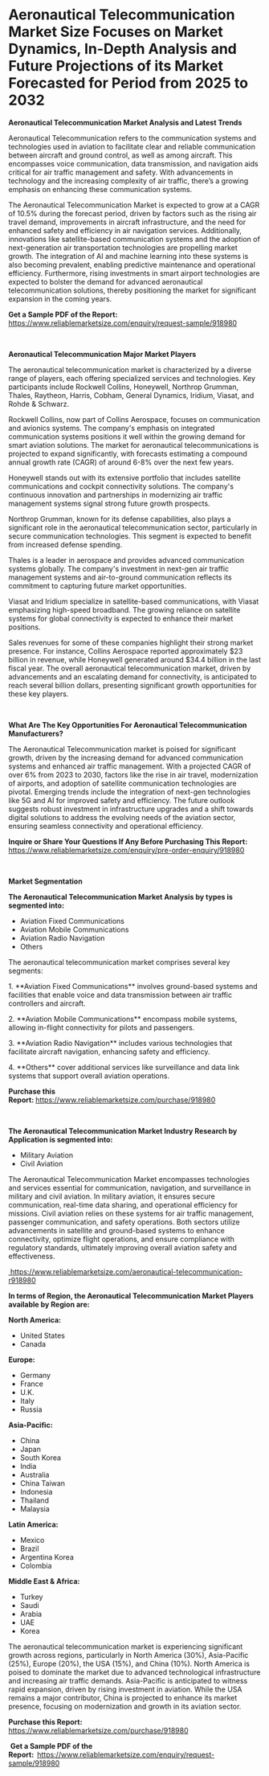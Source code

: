 <p><h1>Aeronautical Telecommunication Market Size Focuses on Market Dynamics, In-Depth Analysis and Future Projections of its Market Forecasted for Period from 2025 to 2032</h1></p><p><strong>Aeronautical Telecommunication Market Analysis and Latest Trends</strong></p>
<p><p>Aeronautical Telecommunication refers to the communication systems and technologies used in aviation to facilitate clear and reliable communication between aircraft and ground control, as well as among aircraft. This encompasses voice communication, data transmission, and navigation aids critical for air traffic management and safety. With advancements in technology and the increasing complexity of air traffic, there’s a growing emphasis on enhancing these communication systems.</p><p>The Aeronautical Telecommunication Market is expected to grow at a CAGR of 10.5% during the forecast period, driven by factors such as the rising air travel demand, improvements in aircraft infrastructure, and the need for enhanced safety and efficiency in air navigation services. Additionally, innovations like satellite-based communication systems and the adoption of next-generation air transportation technologies are propelling market growth. The integration of AI and machine learning into these systems is also becoming prevalent, enabling predictive maintenance and operational efficiency. Furthermore, rising investments in smart airport technologies are expected to bolster the demand for advanced aeronautical telecommunication solutions, thereby positioning the market for significant expansion in the coming years.</p></p>
<p><strong>Get a Sample PDF of the Report:&nbsp;</strong> <a href="https://www.reliablemarketsize.com/enquiry/request-sample/918980?utm_campaign=1845&utm_medium=2&utm_source=Github&utm_content=ia&utm_term=17042025&utm_id=aeronautical-telecommunication">https://www.reliablemarketsize.com/enquiry/request-sample/918980</a></p>
<p>&nbsp;</p>
<p><strong>Aeronautical Telecommunication Major Market Players</strong></p>
<p><p>The aeronautical telecommunication market is characterized by a diverse range of players, each offering specialized services and technologies. Key participants include Rockwell Collins, Honeywell, Northrop Grumman, Thales, Raytheon, Harris, Cobham, General Dynamics, Iridium, Viasat, and Rohde & Schwarz. </p><p>Rockwell Collins, now part of Collins Aerospace, focuses on communication and avionics systems. The company's emphasis on integrated communication systems positions it well within the growing demand for smart aviation solutions. The market for aeronautical telecommunications is projected to expand significantly, with forecasts estimating a compound annual growth rate (CAGR) of around 6-8% over the next few years.</p><p>Honeywell stands out with its extensive portfolio that includes satellite communications and cockpit connectivity solutions. The company's continuous innovation and partnerships in modernizing air traffic management systems signal strong future growth prospects.</p><p>Northrop Grumman, known for its defense capabilities, also plays a significant role in the aeronautical telecommunication sector, particularly in secure communication technologies. This segment is expected to benefit from increased defense spending.</p><p>Thales is a leader in aerospace and provides advanced communication systems globally. The company's investment in next-gen air traffic management systems and air-to-ground communication reflects its commitment to capturing future market opportunities.</p><p>Viasat and Iridium specialize in satellite-based communications, with Viasat emphasizing high-speed broadband. The growing reliance on satellite systems for global connectivity is expected to enhance their market positions.</p><p>Sales revenues for some of these companies highlight their strong market presence. For instance, Collins Aerospace reported approximately $23 billion in revenue, while Honeywell generated around $34.4 billion in the last fiscal year. The overall aeronautical telecommunication market, driven by advancements and an escalating demand for connectivity, is anticipated to reach several billion dollars, presenting significant growth opportunities for these key players.</p></p>
<p>&nbsp;</p>
<p><strong>What Are The Key Opportunities For Aeronautical Telecommunication Manufacturers?</strong></p>
<p><p>The Aeronautical Telecommunication market is poised for significant growth, driven by the increasing demand for advanced communication systems and enhanced air traffic management. With a projected CAGR of over 6% from 2023 to 2030, factors like the rise in air travel, modernization of airports, and adoption of satellite communication technologies are pivotal. Emerging trends include the integration of next-gen technologies like 5G and AI for improved safety and efficiency. The future outlook suggests robust investment in infrastructure upgrades and a shift towards digital solutions to address the evolving needs of the aviation sector, ensuring seamless connectivity and operational efficiency.</p></p>
<p><strong>Inquire or Share Your Questions If Any Before Purchasing This Report:</strong> <a href="https://www.reliablemarketsize.com/enquiry/pre-order-enquiry/918980?utm_campaign=1845&utm_medium=2&utm_source=Github&utm_content=ia&utm_term=17042025&utm_id=aeronautical-telecommunication">https://www.reliablemarketsize.com/enquiry/pre-order-enquiry/918980</a></p>
<p>&nbsp;</p>
<p><strong>Market Segmentation</strong></p>
<p><strong>The Aeronautical Telecommunication Market Analysis by types is segmented into:</strong></p>
<p><ul><li>Aviation Fixed Communications</li><li>Aviation Mobile Communications</li><li>Aviation Radio Navigation</li><li>Others</li></ul></p>
<p><p>The aeronautical telecommunication market comprises several key segments: </p><p>1. **Aviation Fixed Communications** involves ground-based systems and facilities that enable voice and data transmission between air traffic controllers and aircraft. </p><p>2. **Aviation Mobile Communications** encompass mobile systems, allowing in-flight connectivity for pilots and passengers. </p><p>3. **Aviation Radio Navigation** includes various technologies that facilitate aircraft navigation, enhancing safety and efficiency. </p><p>4. **Others** cover additional services like surveillance and data link systems that support overall aviation operations.</p></p>
<p><strong>Purchase this Report:&nbsp;</strong><a href="https://www.reliablemarketsize.com/purchase/918980?utm_campaign=1845&utm_medium=2&utm_source=Github&utm_content=ia&utm_term=17042025&utm_id=aeronautical-telecommunication">https://www.reliablemarketsize.com/purchase/918980</a></p>
<p>&nbsp;</p>
<p><strong>The Aeronautical Telecommunication Market Industry Research by Application is segmented into:</strong></p>
<p><ul><li>Military Aviation</li><li>Civil Aviation</li></ul></p>
<p><p>The Aeronautical Telecommunication Market encompasses technologies and services essential for communication, navigation, and surveillance in military and civil aviation. In military aviation, it ensures secure communication, real-time data sharing, and operational efficiency for missions. Civil aviation relies on these systems for air traffic management, passenger communication, and safety operations. Both sectors utilize advancements in satellite and ground-based systems to enhance connectivity, optimize flight operations, and ensure compliance with regulatory standards, ultimately improving overall aviation safety and effectiveness.</p></p>
<p><a href="https://www.reliablemarketsize.com/aeronautical-telecommunication-r918980?utm_campaign=1845&utm_medium=2&utm_source=Github&utm_content=ia&utm_term=17042025&utm_id=aeronautical-telecommunication">&nbsp;https://www.reliablemarketsize.com/aeronautical-telecommunication-r918980</a></p>
<p><strong>In terms of Region, the Aeronautical Telecommunication Market Players available by Region are:</strong></p>
<p>
    <p> <strong> North America: </strong>
        <ul>
            <li>United States</li>
            <li>Canada</li>
        </ul>
        </p> 
    <p> <strong> Europe: </strong>
        <ul>
            <li>Germany</li>
            <li>France</li>
            <li>U.K.</li>
            <li>Italy</li>
            <li>Russia</li>
        </ul>
        </p> 
    <p> <strong> Asia-Pacific: </strong>
        <ul>
            <li>China</li>
            <li>Japan</li>
            <li>South Korea</li>
            <li>India</li>
            <li>Australia</li>
            <li>China Taiwan</li>
            <li>Indonesia</li>
            <li>Thailand</li>
            <li>Malaysia</li>
        </ul>
        </p> 
    <p> <strong> Latin America: </strong>
        <ul>
            <li>Mexico</li>
            <li>Brazil</li>
            <li>Argentina Korea</li>
            <li>Colombia</li>
        </ul>
        </p> 
    <p> <strong> Middle East & Africa: </strong>
        <ul>
            <li>Turkey</li>
            <li>Saudi</li>
            <li>Arabia</li>
            <li>UAE</li>
            <li>Korea</li>
        </ul>
    </p>
    </p>
<p><p>The aeronautical telecommunication market is experiencing significant growth across regions, particularly in North America (30%), Asia-Pacific (25%), Europe (20%), the USA (15%), and China (10%). North America is poised to dominate the market due to advanced technological infrastructure and increasing air traffic demands. Asia-Pacific is anticipated to witness rapid expansion, driven by rising investment in aviation. While the USA remains a major contributor, China is projected to enhance its market presence, focusing on modernization and growth in its aviation sector.</p></p>
<p><strong>Purchase this Report: </strong><a href="https://www.reliablemarketsize.com/purchase/918980?utm_campaign=1845&utm_medium=2&utm_source=Github&utm_content=ia&utm_term=17042025&utm_id=aeronautical-telecommunication">https://www.reliablemarketsize.com/purchase/918980</a></p>
<p>&nbsp;<strong>Get a Sample PDF of the Report:&nbsp;&nbsp;</strong><a href="https://www.reliablemarketsize.com/enquiry/request-sample/918980?utm_campaign=1845&utm_medium=2&utm_source=Github&utm_content=ia&utm_term=17042025&utm_id=aeronautical-telecommunication">https://www.reliablemarketsize.com/enquiry/request-sample/918980</a></p>
<p><strong></strong></p>
<p><p></p><p></p><p></p></p>